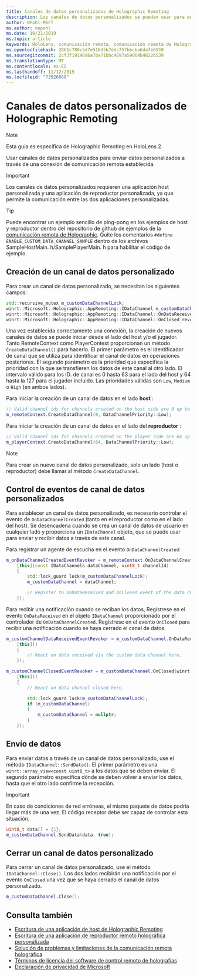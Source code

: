 ```yaml
---
title: Canales de datos personalizados de Holographic Remoting
description: Los canales de datos personalizados se pueden usar para enviar datos de usuario a través de la conexión de Holographic Remoting ya establecida.
author: NPohl-MSFT
ms.author: nopohl
ms.date: 10/21/2019
ms.topic: article
keywords: HoloLens, comunicación remota, comunicación remota de Holographic
ms.openlocfilehash: 2861c780c5d7e516d5b7ddc757bbcba6da7e6559
ms.sourcegitcommit: 2cf3f19146d6a7ba71bbc4697a59064b4822b539
ms.translationtype: MT
ms.contentlocale: es-ES
ms.lasthandoff: 11/12/2019
ms.locfileid: "73926668"
---
```

# <a name="custom-holographic-remoting-data-channels"></a>Canales de datos personalizados de Holographic Remoting

>[!NOTE]
>Esta guía es específica de Holographic Remoting en HoloLens 2.

Usar canales de datos personalizados para enviar datos personalizados a través de una conexión de comunicación remota establecida.

>[!IMPORTANT]
>Los canales de datos personalizados requieren una aplicación host personalizada y una aplicación de reproductor personalizada, ya que permite la comunicación entre las dos aplicaciones personalizadas.

>[!TIP]
>Puede encontrar un ejemplo sencillo de ping-pong en los ejemplos de host y reproductor dentro del repositorio de github de ejemplos de la [comunicación remota de Holographic](https://github.com/microsoft/MixedReality-HolographicRemoting-Samples). Quite los comentarios ```#define ENABLE_CUSTOM_DATA_CHANNEL_SAMPLE``` dentro de los archivos SampleHostMain. h/SamplePlayerMain. h para habilitar el código de ejemplo.


## <a name="create-a-custom-data-channel"></a>Creación de un canal de datos personalizado


Para crear un canal de datos personalizado, se necesitan los siguientes campos:
```cpp
std::recursive_mutex m_customDataChannelLock;
winrt::Microsoft::Holographic::AppRemoting::IDataChannel m_customDataChannel = nullptr;
winrt::Microsoft::Holographic::AppRemoting::IDataChannel::OnDataReceived_revoker m_customChannelDataReceivedEventRevoker;
winrt::Microsoft::Holographic::AppRemoting::IDataChannel::OnClosed_revoker m_customChannelClosedEventRevoker;
```

Una vez establecida correctamente una conexión, la creación de nuevos canales de datos se puede iniciar desde el lado del host y/o el jugador. Tanto RemoteContext como PlayerContext proporcionan un método ```CreateDataChannel()``` para hacerlo. El primer parámetro es el identificador de canal que se utiliza para identificar el canal de datos en operaciones posteriores. El segundo parámetro es la prioridad que especifica la prioridad con la que se transfieren los datos de este canal al otro lado. El intervalo válido para los ID. de canal es 0 hasta 63 para el lado del host y 64 hasta la 127 para el jugador incluido. Las prioridades válidas son ```Low```, ```Medium``` o ```High``` (en ambos lados).

Para iniciar la creación de un canal de datos en el lado **host** :
```cpp
// Valid channel ids for channels created on the host side are 0 up to and including 63
m_remoteContext.CreateDataChannel(0, DataChannelPriority::Low);
```

Para iniciar la creación de un canal de datos en el lado del **reproductor** :
```cpp
// Valid channel ids for channels created on the player side are 64 up to and including 127
m_playerContext.CreateDataChannel(64, DataChannelPriority::Low);
```

>[!NOTE]
>Para crear un nuevo canal de datos personalizado, solo un lado (host o reproductor) debe llamar al método ```CreateDataChannel```.

## <a name="handling-custom-data-channel-events"></a>Control de eventos de canal de datos personalizados

Para establecer un canal de datos personalizado, es necesario controlar el evento de ```OnDataChannelCreated``` (tanto en el reproductor como en el lado del host). Se desencadena cuando se crea un canal de datos de usuario en cualquier lado y proporciona un ```IDataChannel``` objeto, que se puede usar para enviar y recibir datos a través de este canal.

Para registrar un agente de escucha en el evento ```OnDataChannelCreated```:
```cpp
m_onDataChannelCreatedEventRevoker = m_remoteContext.OnDataChannelCreated(winrt::auto_revoke,
    [this](const IDataChannel& dataChannel, uint8_t channelId)
    {
        std::lock_guard lock(m_customDataChannelLock);
        m_customDataChannel = dataChannel;

        // Register to OnDataReceived and OnClosed event of the data channel here, see below...
    });
```

Para recibir una notificación cuando se reciban los datos, Regístrese en el evento ```OnDataReceived``` en el objeto ```IDataChannel``` proporcionado por el controlador de ```OnDataChannelCreated```. Regístrese en el evento ```OnClosed``` para recibir una notificación cuando se haya cerrado el canal de datos.

```cpp
m_customChannelDataReceivedEventRevoker = m_customDataChannel.OnDataReceived(winrt::auto_revoke, 
    [this]()
    {
        // React on data received via the custom data channel here.
    });

m_customChannelClosedEventRevoker = m_customDataChannel.OnClosed(winrt::auto_revoke,
    [this]()
    {
        // React on data channel closed here.

        std::lock_guard lock(m_customDataChannelLock);
        if (m_customDataChannel)
        {
            m_customDataChannel = nullptr;
        }
    });
```

## <a name="sending-data"></a>Envío de datos

Para enviar datos a través de un canal de datos personalizado, use el método ```IDataChannel::SendData()```. El primer parámetro es una ```winrt::array_view<const uint8_t>``` a los datos que se deben enviar. El segundo parámetro especifica dónde se deben volver a enviar los datos, hasta que el otro lado confirme la recepción. 

>[!IMPORTANT]
>En caso de condiciones de red erróneas, el mismo paquete de datos podría llegar más de una vez. El código receptor debe ser capaz de controlar esta situación.

```cpp
uint8_t data[] = {1};
m_customDataChannel.SendData(data, true);
```

## <a name="closing-a-custom-data-channel"></a>Cerrar un canal de datos personalizado

Para cerrar un canal de datos personalizado, use el método ```IDataChannel::Close()```. Los dos lados recibirán una notificación por el evento ```OnClosed``` una vez que se haya cerrado el canal de datos personalizado.

```cpp
m_customDataChannel.Close();
```

## <a name="see-also"></a>Consulta también
* [Escritura de una aplicación de host de Holographic Remoting](holographic-remoting-create-host.md)
* [Escritura de una aplicación de reproductor remoto holográfica personalizada](holographic-remoting-create-player.md)
* [Solución de problemas y limitaciones de la comunicación remota holográfica](holographic-remoting-troubleshooting.md)
* [Términos de licencia del software de control remoto de holografías](https://docs.microsoft.com//legal/mixed-reality/microsoft-holographic-remoting-software-license-terms)
* [Declaración de privacidad de Microsoft](https://go.microsoft.com/fwlink/?LinkId=521839)
